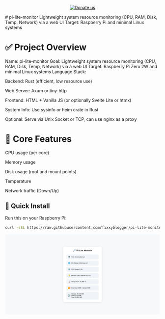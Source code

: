 <p align="center">
  <a href="https://www.paypal.com/paypalme/chanchaijeimvijack" target="_blank"><img src="https://img.shields.io/badge/Donate-PayPal-ff3f59.svg" alt="Donate us"/></a>
</p>
# pi-lite-monitor
Lightweight system resource monitoring (CPU, RAM, Disk, Temp, Network) via a web UI Target: Raspberry Pi  and minimal Linux systems

# ✅ Project Overview
Name: pi-lite-monitor
Goal: Lightweight system resource monitoring (CPU, RAM, Disk, Temp, Network) via a web UI
Target: Raspberry Pi Zero 2W and minimal Linux systems
Language Stack:

Backend: Rust (efficient, low resource use)

Web Server: Axum or tiny-http

Frontend: HTML + Vanilla JS (or optionally Svelte Lite or htmx)

System Info: Use sysinfo or heim crate in Rust

Optional: Serve via Unix Socket or TCP, can use nginx as a proxy

# 🔎 Core Features
CPU usage (per core)

Memory usage

Disk usage (root and mount points)

Temperature

Network traffic (Down/Up)

## 🚀 Quick Install

Run this on your Raspberry Pi:

```bash
curl -sSL https://raw.githubusercontent.com/fixxyblogger/pi-lite-monitor/main/install.sh | bash
```

![Screen Shot](screenshot.png)
